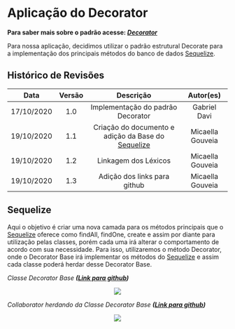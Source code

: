 # Aplicação do Decorator
**Para saber mais sobre o padrão acesse: [*Decorator*](Project/Estudos/estrutural?id=Decorator.md)**

Para nossa aplicação, decidimos utilizar o padrão estrutural Decorate para a implementação dos principais métodos do banco de dados [Sequelize](Modeling/objeto?id=Sequelize).

## Histórico de Revisões
| Data | Versão | Descrição | Autor(es) |
|:----:|:------:|:---------:|:---------:|
| 17/10/2020 | 1.0 | Implementação do padrão Decorator | Gabriel Davi |  
| 19/10/2020 | 1.1 | Criação do documento e adição da Base do [Sequelize](Modeling/objeto?id=Sequelize) | Micaella Gouveia |
| 19/10/2020 | 1.2 | Linkagem dos Léxicos | Micaella Gouveia |
| 19/10/2020 | 1.3 | Adição dos links para github | Micaella Gouveia |


## Sequelize
Aqui o objetivo é criar uma nova camada para os métodos principais que o [Sequelize](Modeling/objeto?id=Sequelize) oferece como findAll, findOne, create e assim por diante para utilização pelas classes, porém cada uma irá alterar o comportamento de acordo com sua necessidade. Para isso, utilizaremos o método Decorator, onde o Decorator Base irá implementar os métodos do [Sequelize](Modeling/objeto?id=Sequelize) e assim cada classe poderá herdar desse Decorator Base.

*Classe Decorator Base **([Link para github](https://github.com/UnBArqDsw/2020.1_G12_Stock_Backend/blob/devel/src/app/StockBase/Base.js))***

<p align="center">
<img src="https://unbarqdsw.github.io/2020.1_G12_Stock/assets/padroes/decorator/decoratorBase.png" class="codes-prints" />
</p>

*Collaborator herdando da Classe Decorator Base **([Link para github](https://github.com/UnBArqDsw/2020.1_G12_Stock_Backend/blob/devel/src/app/StockBase/CollaboratorBase.js))***

<p align="center">
<img src="https://unbarqdsw.github.io/2020.1_G12_Stock/assets/padroes/decorator/collaboratorBase.png" class="codes-prints" />
</p>


